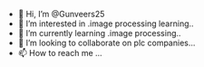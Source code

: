 - 👋 Hi, I’m @Gunveers25
- 👀 I’m interested in .image processing learning..
- 🌱 I’m currently learning .image processing..
- 💞️ I’m looking to collaborate on plc companies...
- 📫 How to reach me ...

<!---
Gunveers25/Gunveers25 is a ✨ special ✨ repository because its `README.md` (this file) appears on your GitHub profile.
You can click the Preview link to take a look at your changes.
--->
